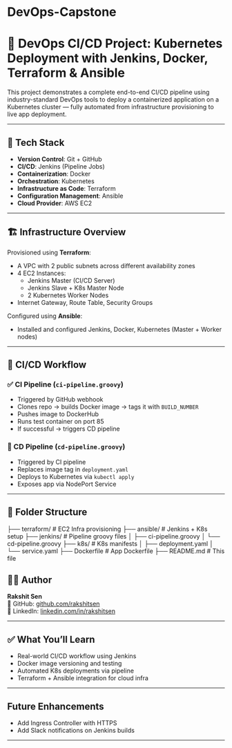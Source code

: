# DevOps-Capstone

# 🚀 DevOps CI/CD Project: Kubernetes Deployment with Jenkins, Docker, Terraform & Ansible

This project demonstrates a complete end-to-end CI/CD pipeline using industry-standard DevOps tools to deploy a containerized application on a Kubernetes cluster — fully automated from infrastructure provisioning to live app deployment.

---

## 🧰 Tech Stack

- **Version Control**: Git + GitHub  
- **CI/CD**: Jenkins (Pipeline Jobs)  
- **Containerization**: Docker  
- **Orchestration**: Kubernetes  
- **Infrastructure as Code**: Terraform  
- **Configuration Management**: Ansible  
- **Cloud Provider**: AWS EC2

---

## 🏗️ Infrastructure Overview

Provisioned using **Terraform**:
- A VPC with 2 public subnets across different availability zones
- 4 EC2 Instances:
  - Jenkins Master (CI/CD Server)
  - Jenkins Slave + K8s Master Node
  - 2 Kubernetes Worker Nodes
- Internet Gateway, Route Table, Security Groups

Configured using **Ansible**:
- Installed and configured Jenkins, Docker, Kubernetes (Master + Worker nodes)

---

## 🔁 CI/CD Workflow

### ✅ CI Pipeline (`ci-pipeline.groovy`)
- Triggered by GitHub webhook
- Clones repo → builds Docker image → tags it with `BUILD_NUMBER`
- Pushes image to DockerHub
- Runs test container on port 85
- If successful → triggers CD pipeline

### 🚀 CD Pipeline (`cd-pipeline.groovy`)
- Triggered by CI pipeline
- Replaces image tag in `deployment.yaml`
- Deploys to Kubernetes via `kubectl apply`
- Exposes app via NodePort Service

---

## 📁 Folder Structure
├── terraform/ # EC2 Infra provisioning
├── ansible/ # Jenkins + K8s setup
├── jenkins/ # Pipeline groovy files
│ ├── ci-pipeline.groovy
│ └── cd-pipeline.groovy
├── k8s/ # K8s manifests
│ ├── deployment.yaml
│ └── service.yaml
├── Dockerfile # App Dockerfile
├── README.md # This file




## 👨‍💻 Author

**Rakshit Sen**  
🔗 GitHub: [github.com/rakshitsen](https://github.com/rakshitsen)  
🔗 LinkedIn: [linkedin.com/in/rakshitsen](https://linkedin.com/in/rakshitsen)

---

## ✅ What You’ll Learn

- Real-world CI/CD workflow using Jenkins
- Docker image versioning and testing
- Automated K8s deployments via pipeline
- Terraform + Ansible integration for cloud infra

---

##  Future Enhancements

- Add Ingress Controller with HTTPS
- Add Slack notifications on Jenkins builds

---




